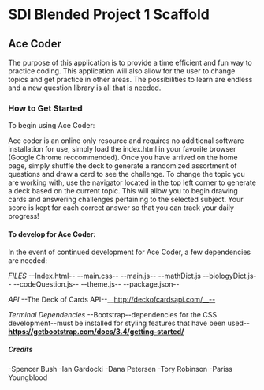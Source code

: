 # SDI Blended Project 1 Scaffold

## Ace Coder

The purpose of this application is to provide a time efficient and fun way to practice coding. This application will also allow for the user to change topics and get practice in other areas. The possibilities to learn are endless and a new question library is all that is needed.

### How to Get Started

To begin using Ace Coder:

Ace coder is an online only resource and requires no additional software installation for use, simply load the index.html in your favorite browser (Google Chrome reccommended). Once you have arrived on the home page, simply shuffle the deck to generate a randomized assortment of questions and draw a card to see the challenge. To change the topic you are working with, use the navigator located in the top left corner to generate a deck based on the current topic. This will allow you to begin drawing cards and answering challenges pertaining to the selected subject. Your score is kept for each correct answer so that you can track your daily progress!

#### To develop for Ace Coder:

In the event of continued development for Ace Coder, a few dependencies are needed:

*FILES*
--Index.html--
--main.css--
--main.js--
--mathDict.js
--biologyDict.js--
--codeQuestion.js--
--theme.js--
--package.json--

*API*
--The Deck of Cards API--__http://deckofcardsapi.com/__--

*Terminal Dependencies*
--Bootstrap--dependencies for the CSS development--must be installed for styling features that have been used--__https://getbootstrap.com/docs/3.4/getting-started/__

##### Credits
-Spencer Bush
-Ian Gardocki
-Dana Petersen
-Tory Robinson
-Pariss Youngblood